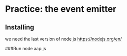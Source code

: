 # Practice: the event emitter

## Installing
we need the last version of node js
https://nodejs.org/en/

###Run
node aap.js